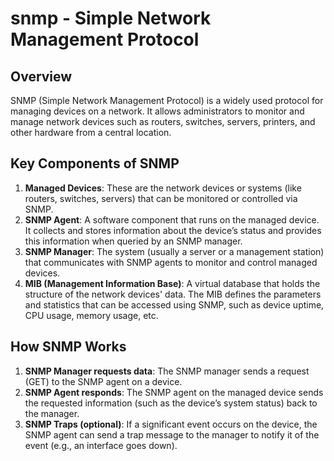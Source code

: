 # snmp - Simple Network Management Protocol

## Overview


SNMP (Simple Network Management Protocol) is a widely used protocol for managing devices on a network. It allows administrators to monitor and manage network devices such as routers, switches, servers, printers, and other hardware from a central location.


## Key Components of SNMP

1. **Managed Devices**: These are the network devices or systems (like routers, switches, servers) that can be monitored or controlled via SNMP.
2. **SNMP Agent**: A software component that runs on the managed device. It collects and stores information about the device’s status and provides this information when queried by an SNMP manager.
3. **SNMP Manager**: The system (usually a server or a management station) that communicates with SNMP agents to monitor and control managed devices.
4. **MIB (Management Information Base)**: A virtual database that holds the structure of the network devices' data. The MIB defines the parameters and statistics that can be accessed using SNMP, such as device uptime, CPU usage, memory usage, etc.


## How SNMP Works

1. **SNMP Manager requests data**: The SNMP manager sends a request (GET) to the SNMP agent on a device.
2. **SNMP Agent responds**: The SNMP agent on the managed device sends the requested information (such as the device’s system status) back to the manager.
3. **SNMP Traps (optional)**: If a significant event occurs on the device, the SNMP agent can send a trap message to the manager to notify it of the event (e.g., an interface goes down).

